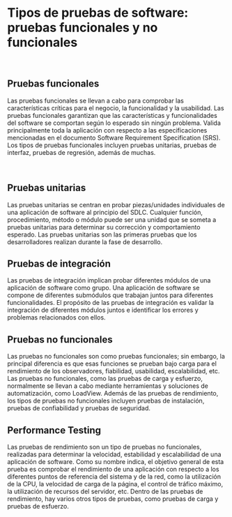 <h1>Tipos de pruebas de software: pruebas funcionales y no funcionales</h1>

<br/>
<h2>Pruebas funcionales</h2>

Las pruebas funcionales se llevan a cabo para comprobar las características críticas para el negocio, la funcionalidad y la usabilidad. Las pruebas funcionales garantizan que las características y funcionalidades del software se comportan según lo esperado sin ningún problema. Valida principalmente toda la aplicación con respecto a las especificaciones mencionadas en el documento Software Requirement Specification (SRS). Los tipos de pruebas funcionales incluyen pruebas unitarias, pruebas de interfaz, pruebas de regresión, además de muchas.

<br/>
<h2>Pruebas unitarias</h2>
Las pruebas unitarias se centran en probar piezas/unidades individuales de una aplicación de software al principio del SDLC. Cualquier función, procedimiento, método o módulo puede ser una unidad que se someta a pruebas unitarias para determinar su corrección y comportamiento esperado. Las pruebas unitarias son las primeras pruebas que los desarrolladores realizan durante la fase de desarrollo.

<h2>Pruebas de integración</h2>
Las pruebas de integración implican probar diferentes módulos de una aplicación de software como grupo. Una aplicación de software se compone de diferentes submódulos que trabajan juntos para diferentes funcionalidades. El propósito de las pruebas de integración es validar la integración de diferentes módulos juntos e identificar los errores y problemas relacionados con ellos.

<h2>Pruebas no funcionales</h2>
Las pruebas no funcionales son como pruebas funcionales; sin embargo, la principal diferencia es que esas funciones se prueban bajo carga para el rendimiento de los observadores, fiabilidad, usabilidad, escalabilidad, etc. Las pruebas no funcionales, como las pruebas de carga y esfuerzo, normalmente se llevan a cabo mediante herramientas y soluciones de automatización, como LoadView. Además de las pruebas de rendimiento, los tipos de pruebas no funcionales incluyen pruebas de instalación, pruebas de confiabilidad y pruebas de seguridad.


<h2>Performance Testing</h2>
Las pruebas de rendimiento son un tipo de pruebas no funcionales, realizadas para determinar la velocidad, estabilidad y escalabilidad de una aplicación de software. Como su nombre indica, el objetivo general de esta prueba es comprobar el rendimiento de una aplicación con respecto a los diferentes puntos de referencia del sistema y de la red, como la utilización de la CPU, la velocidad de carga de la página, el control de tráfico máximo, la utilización de recursos del servidor, etc. Dentro de las pruebas de rendimiento, hay varios otros tipos de pruebas, como pruebas de carga y pruebas de esfuerzo.
